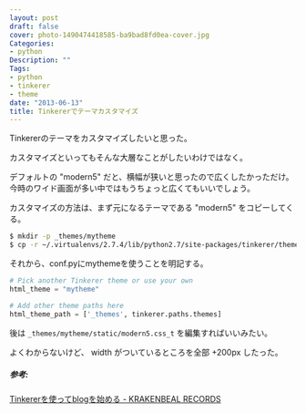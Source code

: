 ```yaml
---
layout: post
draft: false
cover: photo-1490474418585-ba9bad8fd0ea-cover.jpg
Categories:
- python
Description: ""
Tags:
- python
- tinkerer
- theme
date: "2013-06-13"
title: Tinkererでテーマカスタマイズ
---
```


Tinkererのテーマをカスタマイズしたいと思った。

カスタマイズといってもそんな大層なことがしたいわけではなく。

デフォルトの "modern5" だと、横幅が狭いと思ったので広くしたかっただけ。
今時のワイド画面が多い中ではもうちょっと広くてもいいでしょう。

カスタマイズの方法は、まず元になるテーマである "modern5"
をコピーしてくる。

```sh
$ mkdir -p _themes/mytheme
$ cp -r ~/.virtualenvs/2.7.4/lib/python2.7/site-packages/tinkerer/themes/modern5/_themes/mytheme
```
それから、conf.pyにmythemeを使うことを明記する。

```python
# Pick another Tinkerer theme or use your own
html_theme = "mytheme"

# Add other theme paths here
html_theme_path = ['_themes', tinkerer.paths.themes]
```

後は `_themes/mytheme/static/modern5.css_t` を編集すればいいみたい。

よくわからないけど、 width がついているところを全部 +200px
したった。

##### 参考:

[Tinkererを使ってblogを始める - KRAKENBEAL RECORDS](http://krakenbeal.blogspot.jp/2012/05/tinkererblog.html)

